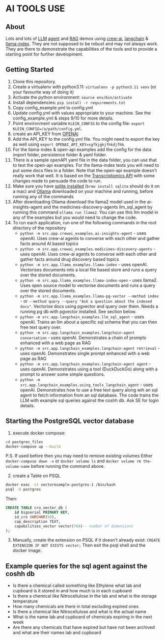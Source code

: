 # AI TOOLS USE

## About
Lots and lots of [LLM](https://en.wikipedia.org/wiki/Large_language_model) [agent](https://en.wikipedia.org/wiki/Intelligent_agent) and [RAG](https://en.wikipedia.org/wiki/Prompt_engineering#Retrieval-augmented_generation) demos using [crew-ai](https://github.com/joaomdmoura/crewAI), [langchain](https://www.langchain.com) & [llama-index](https://docs.llamaindex.ai/en/stable/index.html). 
They are not supposed to be robust and may not always work.
They are there to demonstrate the capabilities of the tools and to provide a starting point for further development.

## Getting Started

1. Clone this repository.
2. Create a virtualenv with python3.11: `virtualenv -p python3.11 venv` (or your favourite way of doing it)
3. Activate the python environment: `source env/bin/activate`
4. Install dependencies: `pip install -r requirements.txt`
5. Copy config_example.yml to config.yml
6. Update config.yml with values appropriate to your machine. See the config_example.yml & steps 9/10 for more details.
7. Point environment variable `KLEIN_CONFIG` to the config file: `export KLEIN_CONFIG=/a/path/config.yml`.
8. create an API_KEY from [OPENAI](https://platform.openai.com/api-keys)
9. Add the API_KEY to the config.yml file. You might need to export the key as well using `export OPENAI_API_KEY=sgfkjgkjfhkdjfhb`.
10. For the llama-index & open-api examples add the config for the data import folder, persistence folder & yaml folder.
11. There is a sample openAPI yaml file in the data folder, you can use that to test the open-api examples. For the llama-index tests you will need to put some docs files in a folder. Note that the open-api example doesn't really work that well. It is based on the [Transcriptomics API](https://gitlab.com/medicines-discovery-catapult/informatics/dsp-atlas/dsp-atlas-transcriptomics-api) with some changes made to persuade the code to run.
12. Make sure you have [sqlite installed](https://www.sqlite.org/download.html) (`brew install sqlite` should do it on a mac) and [Ollama](https://ollama.ai) downloaded on your machine and running, before running any of the commands
13. After downloading Ollama download the llama2 model used in the ai-insights-agent and the medicines-discovery-agents llm_sql_agent by running this command `ollama run llama2`. You can use this llm model in any of the examples but you would need to change the code.
14. To run each application, run one of the following commands in the root directory of the repository
    * `python -m src.app.crewai_examples.ai-insights-agent` - uses openAI. Uses crew-ai agents to converse with each other and gather facts around AI based topics
    * `python -m src.app.crewai_examples.medicines-discovery-agents` - uses openAI. Uses crew-ai agents to converse with each other and gather facts around drug discovery based topics
    * `python -m src.app.llama_examples.llama-index` - uses openAI. Vectorises documents into a local file based store and runs a query over the stored documents.
    * `python -m src.app.llama_examples.llama-index-open` - uses llama2. Uses open source model to vectorise documents and runs a query over the stored documents.
    * `python -m src.app.llama_examples.llama-pg-vector --method index` - or `--method query --query "Ask a question about the indexed docs"`. Vectorise docs using pgvector and query over them. Needs a running pg db with pgvector installed. See section below.
    * `python -m src.app.langchain_examples.llm_sql_agent` - uses openAI. Trains an llm about a specific sql schema that you can then free text query over.
    * `python -m src.app.langchain_examples.langchain-agent conversation` - uses openAI. Demonstrates a chain of prompts enhanced with a web page as RAG
    * `python -m src.app.langchain_examples.langchain-agent retrieval` - uses openAI. Demonstrates single prompt enhanced with a web page as RAG
    * `python -m src.app.langchain_examples.langchain-agent agent` - uses openAI. Demonstrates using a tool (DuckDuckGo) along with a prompt to answer some simple questions.
    * `python -m src.app.langchain_examples.using_tools_langchain_agent` - uses openAI. Demonstrates how to use a free text query along wih an sql agent to fetch information from an sql database. The code trains the LLM with example sql queries against the coshh db. Ask SE for login details.

## Starting the PostgreSQL vector database

1. execute docker compose:
```bash
cd postgres_files
docker-compose up --build
```
P.S. If used before then you may need to remove existing volumes Either `docker-compose down -v` or `docker volume ls` and `docker volume rm the-volume-name` before running the command above.

2. create a Table on PSQL
```bash
docker exec -it vectorexample-postgres-1 /bin/bash
psql -U postgres
```

Then:

```sql
CREATE TABLE cro_vector_db (
    id bigserial PRIMARY KEY,
    id_cro VARCHAR(50),
    cap_description TEXT,
    capabilities_vector vector(768)-- number of dimensions
);
```
3. Manually, create the extension on PSQL if it doesn't already exist: `CREATE EXTENSION IF NOT EXISTS vector;` Then exit the psql shell and the docker image.


## Example queries for the sql agent against the coshh db
* Is there a chemical called something like Ethylene what lab and cupboard is it stored in and how much is in each cupboard
* Is there a chemical like Nitrocellulose in the lab and what is the storage temperature
* How many chemicals are there in total excluding expired ones
* Is there a chemical like Nitrocellulose and what is the actual name
* What is the name lab and cupboard of chemicals expiring in the next week
* Are there any chemicals that have expired but have not been archived and what are their names lab and cupboard